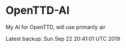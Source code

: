 # OpenTTD-AI
My AI for OpenTTD, will use primarily air

Latest backup: Sun Sep 22 20:41:01 UTC 2019
